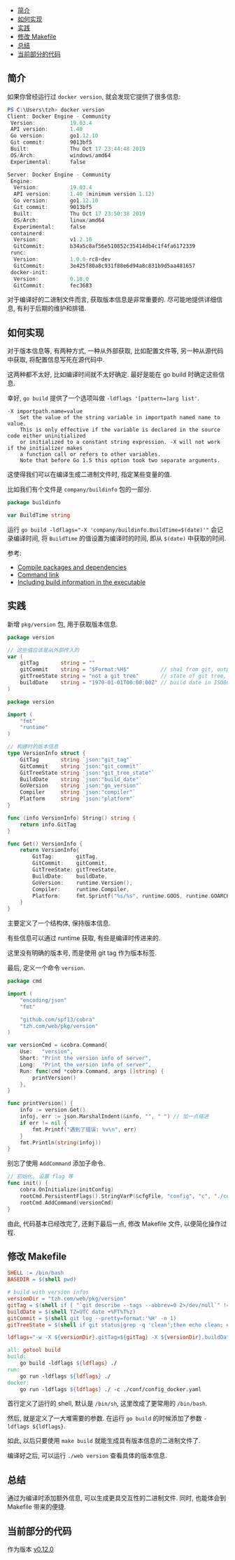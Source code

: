 <!-- TOC -->

- [简介](#简介)
- [如何实现](#如何实现)
- [实践](#实践)
- [修改 Makefile](#修改-makefile)
- [总结](#总结)
- [当前部分的代码](#当前部分的代码)

<!-- /TOC -->

## 简介

如果你曾经运行过 `docker version`,
就会发现它提供了很多信息:

```powershell
PS C:\Users\tzh> docker version
Client: Docker Engine - Community
 Version:           19.03.4
 API version:       1.40
 Go version:        go1.12.10
 Git commit:        9013bf5
 Built:             Thu Oct 17 23:44:48 2019
 OS/Arch:           windows/amd64
 Experimental:      false

Server: Docker Engine - Community
 Engine:
  Version:          19.03.4
  API version:      1.40 (minimum version 1.12)
  Go version:       go1.12.10
  Git commit:       9013bf5
  Built:            Thu Oct 17 23:50:38 2019
  OS/Arch:          linux/amd64
  Experimental:     false
 containerd:
  Version:          v1.2.10
  GitCommit:        b34a5c8af56e510852c35414db4c1f4fa6172339
 runc:
  Version:          1.0.0-rc8+dev
  GitCommit:        3e425f80a8c931f88e6d94a8c831b9d5aa481657
 docker-init:
  Version:          0.18.0
  GitCommit:        fec3683
```

对于编译好的二进制文件而言, 获取版本信息是非常重要的.
尽可能地提供详细信息, 有利于后期的维护和排错.

## 如何实现

对于版本信息等, 有两种方式,
一种从外部获取, 比如配置文件等,
另一种从源代码中获取, 将配置信息写死在源代码中.

这两种都不太好, 比如编译时间就不太好确定.
最好是能在 go build 时确定这些信息.

幸好, `go build` 提供了一个选项叫做 `-ldflags '[pattern=]arg list'`.

```
-X importpath.name=value
	Set the value of the string variable in importpath named name to value.
	This is only effective if the variable is declared in the source code either uninitialized
	or initialized to a constant string expression. -X will not work if the initializer makes
	a function call or refers to other variables.
	Note that before Go 1.5 this option took two separate arguments.
```

这使得我们可以在编译生成二进制文件时, 指定某些变量的值.

比如我们有个文件是 `company/buildinfo` 包的一部分.

```go
package buildinfo

var BuildTime string
```

运行 `go build -ldflags="-X 'company/buildinfo.BuildTime=$(date)'"` 会记录编译时间,
将 `BuildTime` 的值设置为编译时的时间, 即从 `$(date)` 中获取的时间.

参考:

- [Compile packages and dependencies](https://golang.org/cmd/go/#hdr-Compile_packages_and_dependencies)
- [Command link](https://golang.org/cmd/link/)
- [Including build information in the executable](https://github.com/golang/go/wiki/GcToolchainTricks)

## 实践

新增 `pkg/version` 包, 用于获取版本信息.

```go
package version

// 这些值应该是从外部传入的
var (
	gitTag       string = ""
	gitCommit    string = "$Format:%H$"          // sha1 from git, output of $(git rev-parse HEAD)
	gitTreeState string = "not a git tree"       // state of git tree, either "clean" or "dirty"
	buildDate    string = "1970-01-01T00:00:00Z" // build date in ISO8601 format, output of $(date -u +'%Y-%m-%dT%H:%M:%SZ')
)
```

```go
package version

import (
	"fmt"
	"runtime"
)

// 构建时的版本信息
type VersionInfo struct {
	GitTag       string `json:"git_tag"`
	GitCommit    string `json:"git_commit"`
	GitTreeState string `json:"git_tree_state"`
	BuildDate    string `json:"build_date"`
	GoVersion    string `json:"go_version"`
	Compiler     string `json:"compiler"`
	Platform     string `json:"platform"`
}

func (info VersionInfo) String() string {
	return info.GitTag
}

func Get() VersionInfo {
	return VersionInfo{
		GitTag:       gitTag,
		GitCommit:    gitCommit,
		GitTreeState: gitTreeState,
		BuildDate:    buildDate,
		GoVersion:    runtime.Version(),
		Compiler:     runtime.Compiler,
		Platform:     fmt.Sprintf("%s/%s", runtime.GOOS, runtime.GOARCH),
	}
}
```

主要定义了一个结构体, 保持版本信息.

有些信息可以通过 runtime 获取, 有些是编译时传进来的.

这里没有明确的版本号, 而是使用 git tag 作为版本标签.

最后, 定义一个命令 `version`.

```go
package cmd

import (
	"encoding/json"
	"fmt"

	"github.com/spf13/cobra"
	"tzh.com/web/pkg/version"
)

var versionCmd = &cobra.Command{
	Use:   "version",
	Short: "Print the version info of server",
	Long:  "Print the version info of server",
	Run: func(cmd *cobra.Command, args []string) {
		printVersion()
	},
}

func printVersion() {
	info := version.Get()
	infoj, err := json.MarshalIndent(&info, "", " ") // 加一点缩进
	if err != nil {
		fmt.Printf("遇到了错误: %v\n", err)
	}
	fmt.Println(string(infoj))
}
```

别忘了使用 `AddCommand` 添加子命令.

```go
// 初始化, 设置 flag 等
func init() {
	cobra.OnInitialize(initConfig)
	rootCmd.PersistentFlags().StringVarP(&cfgFile, "config", "c", "./conf/config.yaml", "config file (default: ./conf/config.yaml)")
	rootCmd.AddCommand(versionCmd)
}
```

由此, 代码基本已经改完了, 还剩下最后一点, 修改 Makefile 文件,
以便简化操作过程.

## 修改 Makefile

```makefile
SHELL := /bin/bash
BASEDIR = $(shell pwd)

# build with version infos
versionDir = "tzh.com/web/pkg/version"
gitTag = $(shell if [ "`git describe --tags --abbrev=0 2>/dev/null`" != "" ];then git describe --tags --abbrev=0; else git log --pretty=format:'%h' -n 1; fi)
buildDate = $(shell TZ=UTC date +%FT%T%z)
gitCommit = $(shell git log --pretty=format:'%H' -n 1)
gitTreeState = $(shell if git status|grep -q 'clean';then echo clean; else echo dirty; fi)

ldflags="-w -X ${versionDir}.gitTag=${gitTag} -X ${versionDir}.buildDate=${buildDate} -X ${versionDir}.gitCommit=${gitCommit} -X ${versionDir}.gitTreeState=${gitTreeState}"

all: gotool build
build:
	go build -ldflags ${ldflags} ./
run:
	go run -ldflags ${ldflags} ./
docker:
	go run -ldflags ${ldflags} ./ -c ./conf/config_docker.yaml
```

首行定义了运行的 shell, 默认是 `/bin/sh`, 这里改成了更常用的 `/bin/bash`.

然后, 就是定义了一大堆需要的参数.
在运行 `go build` 的时候添加了参数 `-ldflags ${ldflags}`.

如此, 以后只要使用 `make build` 就能生成具有版本信息的二进制文件了.

编译好之后, 可以运行 `./web version` 查看具体的版本信息.

## 总结

通过为编译时添加额外信息, 可以生成更具交互性的二进制文件.
同时, 也能体会到 Makefile 带来的便捷.

## 当前部分的代码

作为版本 [v0.12.0](https://github.com/zhenhua32/go_web/tree/v0.12.0)
